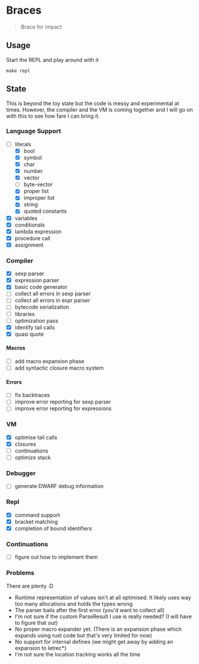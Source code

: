# Braces



> Brace for impact
> 

## Usage

Start the REPL and play around with it

```
make repl 
```

## State 
This is beyond the toy state but the code is messy and experimental at times.
However, the compiler and the VM is coming together and I will go on with this to see 
how fare I can bring it. 

### Language Support 

- [ ] literals
  - [x] bool
  - [x] symbol
  - [x] char
  - [x] number
  - [x] vector
  - [ ] byte-vector
  - [x] proper list
  - [x] improper list
  - [x] string
  - [x] quoted constants
- [x] variables
- [x] conditionals
- [x] lambda expression
- [x] procedure call
- [x] assignment

### Compiler 
- [x] sexp parser
- [x] expression parser 
- [x] basic code generator 
- [ ] collect all errors in sexp parser 
- [ ] collect all errors in expr parser 
- [ ] bytecode serialization
- [ ] libraries  
- [ ] optimization pass 
- [x] identify tail calls
- [x] quasi quote 

#### Macros
- [ ] add macro expansion phase
- [ ] add syntactic closure macro system

#### Errors
- [ ] fix backtraces 
- [ ] improve error reporting for sexp parser
- [ ] improve error reporting for expressions

### VM

- [x] optimise tail calls
- [x] closures 
- [ ] continuations 
- [ ] optimize stack 

### Debugger 
- [ ] generate DWARF debug information 


### Repl
- [x] command support
- [x] bracket matching
- [x] completion of bound identifiers

### Continuations
- [ ] figure out how to implement them

### Problems
There are plenty :D 

* Runtime representation of values isn't at all optimised. It likely uses way too many allocations and holds the types wrong
* The parser bails after the first error (you'd want to collect all)
* I'm not sure if the custom ParseResult I use is really needed? (I will have to figure that out)
* No proper macro expander yet. (There is an expansion phase which expands using rust code but that's very limited for now)
* No support for internal defines (we might get away by adding an expansion to letrec*)
* I'm not sure the location tracking works all the time
